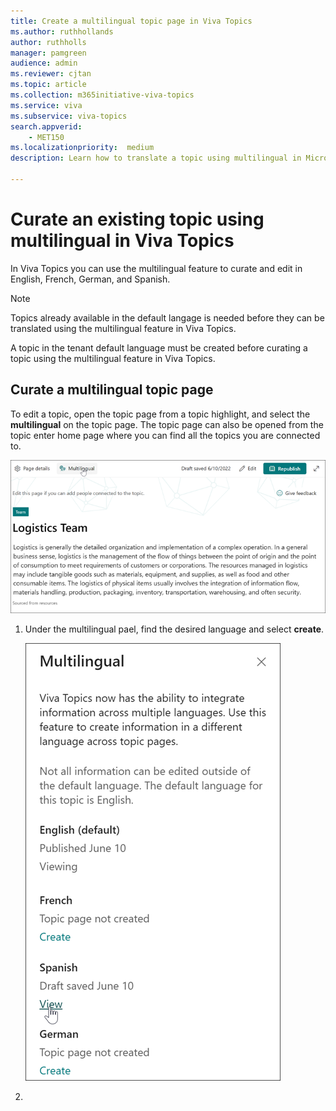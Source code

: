 ```yaml
---
title: Create a multilingual topic page in Viva Topics  
ms.author: ruthhollands
author: ruthholls
manager: pamgreen
audience: admin
ms.reviewer: cjtan
ms.topic: article
ms.collection: m365initiative-viva-topics
ms.service: viva 
ms.subservice: viva-topics 
search.appverid:
    - MET150   
ms.localizationpriority:  medium
description: Learn how to translate a topic using multilingual in Microsoft Viva Topics.

---
```


# Curate an existing topic using multilingual in Viva Topics 

In Viva Topics you can use the multilingual feature to curate and edit in English, French, German, and Spanish.

> [!Note] 
> Topics already available in the default langage is needed before they can be translated using the multilingual feature in Viva Topics. 

A topic in the tenant default language must be created before curating a topic using the multilingual feature in Viva Topics.

## Curate a multilingual topic page

To edit a topic, open the topic page from a topic highlight, and select the **multilingual** on the topic page. The topic page can also be opened from the topic enter home page where you can find all the topics you are connected to.

   ![Screenshot showing multilingual button on the topic page.](../media/knowledge-management/ml-topic-page-initial.png)

1. Under the multilingual pael, find the desired language and select **create**.

   ![Screenshot showing multilingual panel from the topic page.](../media/knowledge-management/ml-panel.png)

2. 